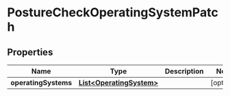 

# PostureCheckOperatingSystemPatch


## Properties

| Name | Type | Description | Notes |
|------------ | ------------- | ------------- | -------------|
|**operatingSystems** | [**List&lt;OperatingSystem&gt;**](OperatingSystem.md) |  |  [optional] |



